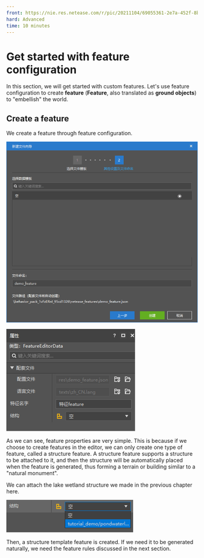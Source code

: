 ```yaml
--- 
front: https://nie.res.netease.com/r/pic/20211104/69055361-2e7a-452f-8b1a-f23e1262a03a.jpg 
hard: Advanced 
time: 10 minutes 
--- 
```

# Get started with feature configuration 

In this section, we will get started with custom features. Let's use feature configuration to create **feature** (**Feature**, also translated as **ground objects**) to "embellish" the world. 

## Create a feature 

We create a feature through feature configuration. 

![](./images/6.8_feature.png) 

![](./images/6.8_feature_property.png) 

As we can see, feature properties are very simple. This is because if we choose to create features in the editor, we can only create one type of feature, called a structure feature. A structure feature supports a structure to be attached to it, and then the structure will be automatically placed when the feature is generated, thus forming a terrain or building similar to a "natural monument". 

We can attach the lake wetland structure we made in the previous chapter here. 

![](./images/6.8_feature_structure.png) 

Then, a structure template feature is created. If we need it to be generated naturally, we need the feature rules discussed in the next section.